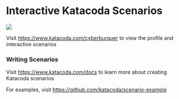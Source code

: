 # Interactive Katacoda Scenarios

[![](http://shields.katacoda.com/katacoda/cyberburquer/count.svg)](https://www.katacoda.com/cyberburquer "Get your profile on Katacoda.com")

Visit https://www.katacoda.com/cyberburquer to view the profile and interactive scenarios

### Writing Scenarios
Visit https://www.katacoda.com/docs to learn more about creating Katacoda scenarios

For examples, visit https://github.com/katacoda/scenario-example
